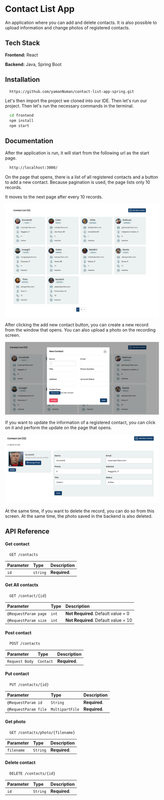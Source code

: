 
# Contact List App

An application where you can add and delete contacts. It is also possible to upload information and change photos of registered contacts.


## Tech Stack

**Frontend:** React

**Backend:** Java, Spring Boot


## Installation

```bash
  https://github.com/yamanNuman/contact-list-app-spring.git
```
Let's then import the project we cloned into our IDE. Then let's run our project. Then let's run the necessary commands in the terminal.

```bash
  cd frontend
  npm install
  npm start
```
## Documentation

After the application is run, it will start from the following url as the start page.

```bash
  http://localhost:3000/
```
On the page that opens, there is a list of all registered contacts and a button to add a new contact. Because pagination is used, the page lists only 10 records.

It moves to the next page after every 10 records.

![contact-list](images/contact-list.png)

After clicking the add new contact button, you can create a new record from the window that opens. You can also upload a photo on the recording screen.

![add-contact](images/add-contact.png)

If you want to update the information of a registered contact, you can click on it and perform the update on the page that opens.

![update-contact](images/update-contact.png)

At the same time, if you want to delete the record, you can do so from this screen. At the same time, the photo saved in the backend is also deleted.


## API Reference

#### Get contact

```http
  GET /contacts
```
| Parameter | Type     | Description                       |
| :-------- | :------- | :-------------------------------- |
| `id`      | `string` | **Required**. |

#### Get All contacts

```http
  GET /contact/{id}
```

| Parameter | Type     | Description                       |
| :-------- | :------- | :-------------------------------- |
| `@RequestParam page`      | `int` | **Not Required**. Default value = 0 |
| `@RequestParam size`      | `int` | **Not Required**. Default value = 10 |

#### Post contact

```http
  POST /contacts
```

| Parameter | Type     | Description                       |
| :-------- | :------- | :-------------------------------- |
| `Request Body`      | `Contact` | **Required**. |


#### Put contact

```http
  PUT /contacts/{id}
```

| Parameter | Type     | Description                       |
| :-------- | :------- | :-------------------------------- |
| `@RequestParam id` | `String` | **Required**. |
| `@RequestParam file` | `MultipartFile` | **Required**. |

#### Get photo

```http
  GET /contacts/photo/{filename}
```

| Parameter | Type     | Description                       |
| :-------- | :------- | :-------------------------------- |
| `filename`      | `String` | **Required**. |

#### Delete contact

```http
  DELETE /contacts/{id}
```

| Parameter | Type     | Description                       |
| :-------- | :------- | :-------------------------------- |
| `id`      | `String` | **Required**. |
